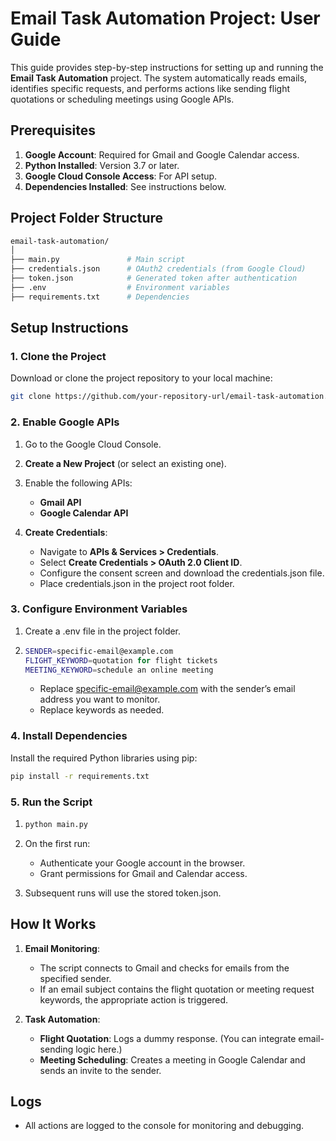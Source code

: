 # **Email Task Automation Project: User Guide**

This guide provides step-by-step instructions for setting up and running the **Email Task Automation** project. The system automatically reads emails, identifies specific requests, and performs actions like sending flight quotations or scheduling meetings using Google APIs.

## **Prerequisites**

1.  **Google Account**: Required for Gmail and Google Calendar access.
2.  **Python Installed**: Version 3.7 or later.
3.  **Google Cloud Console Access**: For API setup.
4.  **Dependencies Installed**: See instructions below.

## **Project Folder Structure**

```bash
email-task-automation/
│
├── main.py               # Main script
├── credentials.json      # OAuth2 credentials (from Google Cloud)
├── token.json            # Generated token after authentication
├── .env                  # Environment variables
├── requirements.txt      # Dependencies
```

## **Setup Instructions**

### **1\. Clone the Project**

Download or clone the project repository to your local machine:

```bash
git clone https://github.com/your-repository-url/email-task-automation.git  cd email-task-automation
```

### **2\. Enable Google APIs**

1.  Go to the Google Cloud Console.
2.  **Create a New Project** (or select an existing one).
3.  Enable the following APIs:

    - **Gmail API**
    - **Google Calendar API**

4.  **Create Credentials**:

    - Navigate to **APIs & Services > Credentials**.
    - Select **Create Credentials > OAuth 2.0 Client ID**.
    - Configure the consent screen and download the credentials.json file.
    - Place credentials.json in the project root folder.

### **3\. Configure Environment Variables**

1.  Create a .env file in the project folder.
2.  ```bash
    SENDER=specific-email@example.com
    FLIGHT_KEYWORD=quotation for flight tickets
    MEETING_KEYWORD=schedule an online meeting
    ```
    - Replace specific-email@example.com with the sender’s email address you want to monitor.
    - Replace keywords as needed.

### **4\. Install Dependencies**

Install the required Python libraries using pip:

```bash
pip install -r requirements.txt
```

### **5\. Run the Script**

1.  ```bash
    python main.py
    ```
2.  On the first run:

    - Authenticate your Google account in the browser.
    - Grant permissions for Gmail and Calendar access.

3.  Subsequent runs will use the stored token.json.

## **How It Works**

1.  **Email Monitoring**:

    - The script connects to Gmail and checks for emails from the specified sender.
    - If an email subject contains the flight quotation or meeting request keywords, the appropriate action is triggered.

2.  **Task Automation**:

    - **Flight Quotation**: Logs a dummy response. (You can integrate email-sending logic here.)
    - **Meeting Scheduling**: Creates a meeting in Google Calendar and sends an invite to the sender.

## **Logs**

- All actions are logged to the console for monitoring and debugging.
